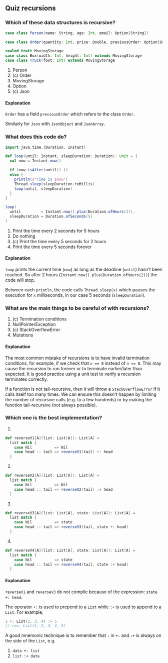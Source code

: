 ## Quiz recursions

### Which of these data structures is recursive?

```scala
case class Person(name: String, age: Int, email: Option[String])

case class Order(quantity: Int, price: Double, previousOrder: Option[Order])

sealed trait MovingStorage
case class Box(width: Int, height: Int) extends MovingStorage
case class Truck(foot: Int) extends MovingStorage
```

1. Person
1. (c) Order
1. MovingStorage
1. Option
1. (c) Json

#### Explanation

`Order` has a field `previousOrder` which refers to the class `Order`.

Similarly for `Json` with `JsonObject` and `JsonArray`.

### What does this code do?

```scala
import java.time.{Duration, Instant}

def loop(until: Instant, sleepDuration: Duration): Unit = {
  val now = Instant.now()

  if (now.isAfter(until)) ()
  else {
    println(s"Time is $now")
    Thread.sleep(sleepDuration.toMillis)
    loop(until, sleepDuration)
  }
}

loop(
  until         = Instant.now().plus(Duration.ofHours(2)),
  sleepDuration = Duration.ofSeconds(5)
)
```

1. Print the time every 2 seconds for 5 hours
1. Do nothing
1. (c) Print the time every 5 seconds for 2 hours
1. Print the time every 5 seconds forever

#### Explanation

`loop` prints the current time (`now`) as long as the deadline (`until`) hasn't been reached.
So after 2 hours (`Instant.now().plus(Duration.ofHours(2))`) the code will stop.

Between each `println`, the code calls `Thread.sleep(x)` which pauses the execution for `x` milliseconds,
in our case 5 seconds (`sleepDuration`).


### What are the main things to be careful of with recursions?

1. (c) Termination conditions
1. NullPointerException
1. (c) StackOverflowError
1. Mutations

#### Explanation

The most common mistake of recursions is to have invalid termination conditions, for example,
if we check that `n == 0` instead of `n <= 0`. This may cause the recursion to run forever or
to terminate earlier/later than expected. It is good practice using a unit test to verify a
recursion terminates correctly.

If a function is not tail-recursive, then it will throw a `StackOverflowError`
if it calls itself too many times. We can ensure this doesn't happen by limiting the number of
recursive calls (e.g. to a few hundreds) or by making the function tail-recursive (not always possible).

### Which one is the best implementation?

1.
```scala
def reverseV1[A](list: List[A]): List[A] =
  list match {
    case Nil          => Nil
    case head :: tail => reverseV1(tail) +: head
  }
```

2.
```scala
def reverseV2[A](list: List[A]): List[A] =
  list match {
    case Nil          => Nil
    case head :: tail => reverseV2(tail) :+ head
  }
```

3.
```scala
def reverseV3[A](list: List[A], state: List[A]): List[A] =
  list match {
    case Nil          => state
    case head :: tail => reverseV3(tail, state +: head)
  }
```

4.
```scala
def reverseV4[A](list: List[A], state: List[A]): List[A] =
  list match {
    case Nil          => state
    case head :: tail => reverseV4(tail, state :+ head)
  }
```

#### Explanation

`reverseV1` and `reverseV3` do not compile because of the expression: `state +: head`.

The operator `+:` is used to prepend to a `List` while `:+` is used  to append to a `List`. For example,

```scala
1 +: List(2, 3, 4) :+ 5
// res: List(1, 2, 3, 4, 5)
```

A good mnemonic technique is to remember that `:` in `+:` and `:+` is always on the side of the `List`, e.g.
1. `data +: list`
1. `list :+ data`
